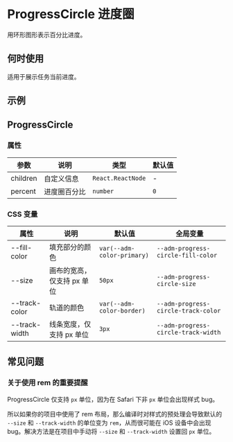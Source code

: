 # ProgressCircle 进度圈

用环形图形表示百分比进度。

## 何时使用

适用于展示任务当前进度。

## 示例

<code src="./demos/demo1.tsx"></code>

## ProgressCircle

### 属性

| 参数     | 说明         | 类型              | 默认值 |
| -------- | ------------ | ----------------- | ------ |
| children | 自定义信息   | `React.ReactNode` | -      |
| percent  | 进度圈百分比 | `number`          | `0`    |

### CSS 变量

| 属性          | 说明                       | 默认值                     | 全局变量                            |
| ------------- | -------------------------- | -------------------------- | ----------------------------------- |
| --fill-color  | 填充部分的颜色             | `var(--adm-color-primary)` | `--adm-progress-circle-fill-color`  |
| --size        | 画布的宽高，仅支持 px 单位 | `50px`                     | `--adm-progress-circle-size`        |
| --track-color | 轨道的颜色                 | `var(--adm-color-border)`  | `--adm-progress-circle-track-color` |
| --track-width | 线条宽度，仅支持 px 单位   | `3px`                      | `--adm-progress-circle-track-width` |

## 常见问题

### 关于使用 rem 的重要提醒

ProgressCircle 仅支持 `px` 单位，因为在 Safari 下非 `px` 单位会出现样式 bug。

所以如果你的项目中使用了 rem 布局，那么编译时对样式的预处理会导致默认的 `--size` 和 `--track-width` 的单位变为 `rem`，从而很可能在 iOS 设备中会出现 bug。解决方法是在项目中手动将 `--size` 和 `--track-width` 设置回 `px` 单位。
